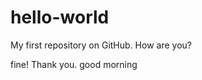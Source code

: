 hello-world
===========

My first repository on GitHub.
How are you?

fine! Thank you.
good morning
